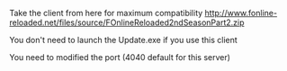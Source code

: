 Take the client from here for maximum compatibility http://www.fonline-reloaded.net/files/source/FOnlineReloaded2ndSeasonPart2.zip

You don't need to launch the Update.exe if you use this client

You need to modified the port (4040 default for this server)